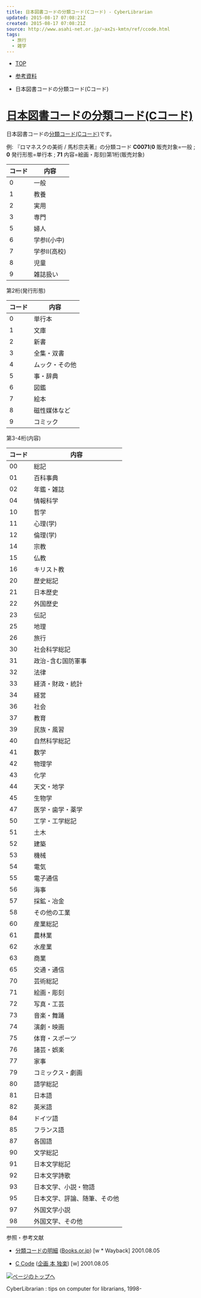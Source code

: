 ```yaml
---
title: 日本図書コードの分類コード(Cコード) - CyberLibrarian
updated: 2015-08-17 07:08:21Z
created: 2015-08-17 07:08:21Z
source: http://www.asahi-net.or.jp/~ax2s-kmtn/ref/ccode.html
tags:
  - 旅行
  - 雑学
---
```


- [TOP](http://www.asahi-net.or.jp/~ax2s-kmtn/index.html)

- [参考資料](http://www.asahi-net.or.jp/~ax2s-kmtn/ref/index.html)

- 日本図書コードの分類コード(Cコード)

# [日本図書コードの分類コード(Cコード)]()

日本図書コードの[分類コード(Cコード)](http://www.asahi-net.or.jp/~ax2s-kmtn/bcodes.html#ccode)です。

例: 『ロマネスクの美術 / 馬杉宗夫著』の分類コード
**C0071**(**0** 販売対象=一般 ; **0** 発行形態=単行本 ; **71** 内容=絵画・彫刻)第1桁(販売対象)

| コード | 内容  |
| --- | --- |
| 0   | 一般  |
| 1   | 教養  |
| 2   | 実用  |
| 3   | 専門  |
| 5   | 婦人  |
| 6   | 学参I(小中) |
| 7   | 学参II(高校) |
| 8   | 児童  |
| 9   | 雑誌扱い |

第2桁(発行形態)

| コード | 内容  |
| --- | --- |
| 0   | 単行本 |
| 1   | 文庫  |
| 2   | 新書  |
| 3   | 全集・双書 |
| 4   | ムック・その他 |
| 5   | 事・辞典 |
| 6   | 図鑑  |
| 7   | 絵本  |
| 8   | 磁性媒体など |
| 9   | コミック |

第3-4桁(内容)

| コード | 内容  |
| --- | --- |
| 00  | 総記  |
| 01  | 百科事典 |
| 02  | 年鑑・雑誌 |
| 04  | 情報科学 |
| 10  | 哲学  |
| 11  | 心理(学) |
| 12  | 倫理(学) |
| 14  | 宗教  |
| 15  | 仏教  |
| 16  | キリスト教 |
| 20  | 歴史総記 |
| 21  | 日本歴史 |
| 22  | 外国歴史 |
| 23  | 伝記  |
| 25  | 地理  |
| 26  | 旅行  |
| 30  | 社会科学総記 |
| 31  | 政治-含む国防軍事 |
| 32  | 法律  |
| 33  | 経済・財政・統計 |
| 34  | 経営  |
| 36  | 社会  |
| 37  | 教育  |
| 39  | 民族・風習 |
| 40  | 自然科学総記 |
| 41  | 数学  |
| 42  | 物理学 |
| 43  | 化学  |
| 44  | 天文・地学 |
| 45  | 生物学 |
| 47  | 医学・歯学・薬学 |
| 50  | 工学・工学総記 |
| 51  | 土木  |
| 52  | 建築  |
| 53  | 機械  |
| 54  | 電気  |
| 55  | 電子通信 |
| 56  | 海事  |
| 57  | 採鉱・冶金 |
| 58  | その他の工業 |
| 60  | 産業総記 |
| 61  | 農林業 |
| 62  | 水産業 |
| 63  | 商業  |
| 65  | 交通・通信 |
| 70  | 芸術総記 |
| 71  | 絵画・彫刻 |
| 72  | 写真・工芸 |
| 73  | 音楽・舞踊 |
| 74  | 演劇・映画 |
| 75  | 体育・スポーツ |
| 76  | 諸芸・娯楽 |
| 77  | 家事  |
| 79  | コミックス・劇画 |
| 80  | 語学総記 |
| 81  | 日本語 |
| 82  | 英米語 |
| 84  | ドイツ語 |
| 85  | フランス語 |
| 87  | 各国語 |
| 90  | 文学総記 |
| 91  | 日本文学総記 |
| 92  | 日本文学詩歌 |
| 93  | 日本文学、小説・物語 |
| 95  | 日本文学、評論、随筆、その他 |
| 97  | 外国文学小説 |
| 98  | 外国文学、その他 |

参照・参考文献

- [分類コードの明細](http://web.archive.org/web/*/http://www.books.or.jp/) ([Books.or.jp](http://www.books.or.jp/)) [w * Wayback] 2001.08.05

- [C Code](http://home.att.ne.jp/gold/sasaki/code/CCode.html) ([企画 本 独楽](http://home.att.ne.jp/gold/sasaki/)) [w] 2001.08.05

[![ページのトップへ](../_resources/top.gif)](http://www.asahi-net.or.jp/~ax2s-kmtn/ref/ccode.html#top)

CyberLibrarian : tips on computer for librarians, 1998-